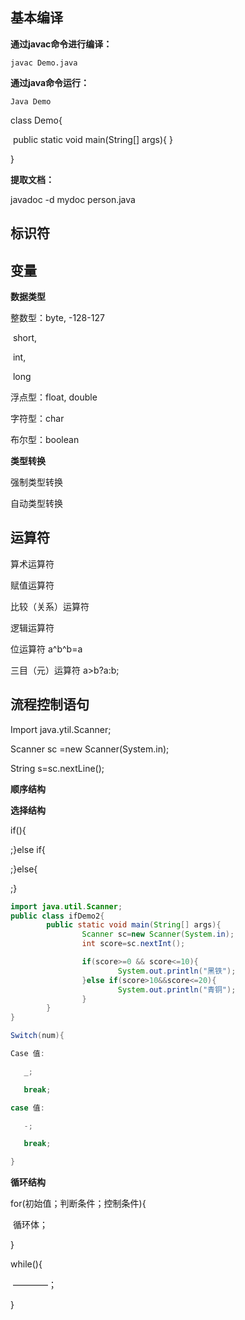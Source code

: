 ##  基本编译

**通过javac命令进行编译：**

```javac Demo.java```

**通过java命令运行：**

```Java Demo```

class Demo{

​	public static void main(String[] args){ }

}

**提取文档：**

javadoc -d mydoc person.java



## 标识符



## 变量

 **数据类型**

整数型：byte,   -128-127

​				short,

​				int,

​				long

浮点型：float, double

字符型：char

布尔型：boolean



**类型转换**

强制类型转换

自动类型转换



## 运算符

算术运算符

赋值运算符

比较（关系）运算符

逻辑运算符

位运算符 a^b^b=a

三目（元）运算符   a>b?a:b;





## 流程控制语句

Import java.ytil.Scanner;

Scanner sc =new Scanner(System.in);

String s=sc.nextLine();



**顺序结构**



**选择结构**

 if(){

;}else if{

;}else{

;}

```java
import java.util.Scanner;
public class ifDemo2{
        public static void main(String[] args){
                Scanner sc=new Scanner(System.in);
                int score=sc.nextInt();

                if(score>=0 && score<=10){
                        System.out.println("黑铁");
                }else if(score>10&&score<=20){
                        System.out.println("青铜");
                }
        }
}

```



```java
Switch(num){

Case 值:

​	_;

​	break;

case 值:

​	-;

​	break;

}
```



**循环结构**

for(初始值；判断条件；控制条件){

​	循环体；

}



while(){

​	————；

}